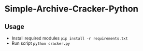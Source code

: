 # Simple-Archive-Cracker-Python

## Usage
- Install required modules `pip install -r requirements.txt`
- Run script `python cracker.py`
